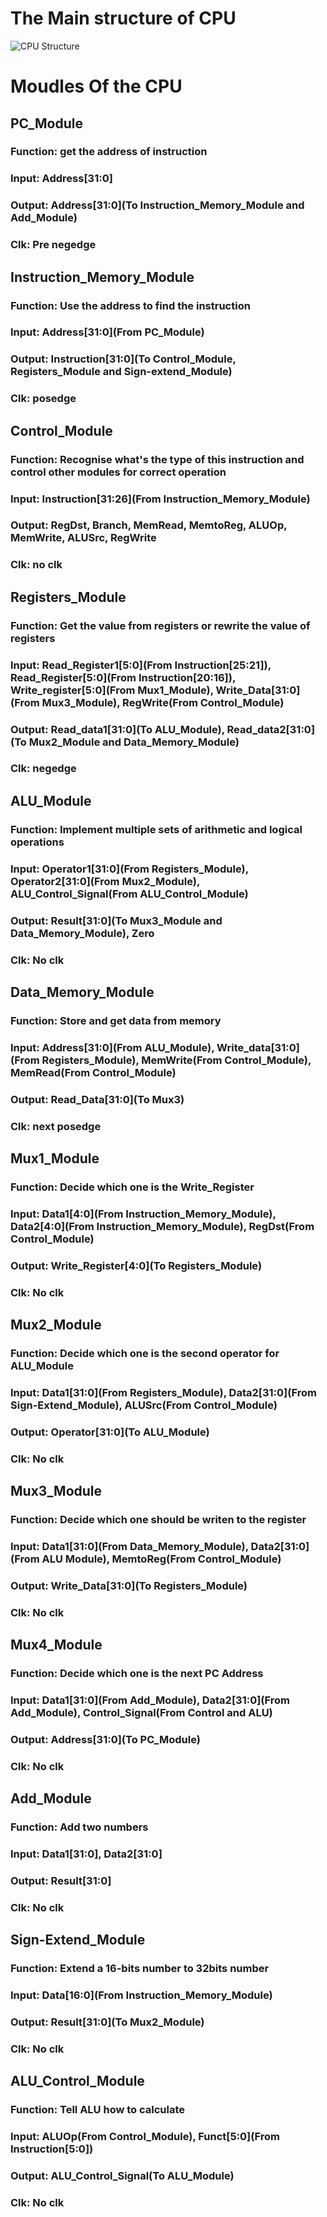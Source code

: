# **The Main structure of CPU**
![CPU Structure](./cpu.png)

# **Moudles Of the CPU**


## **PC_Module**
### Function: get the address of instruction
### Input: Address[31:0]
### Output: Address[31:0](To Instruction_Memory_Module and Add_Module)
### Clk: Pre negedge

## **Instruction_Memory_Module**
### Function: Use the address to find the instruction
### Input: Address[31:0](From PC_Module)
### Output: Instruction[31:0](To Control_Module, Registers_Module and Sign-extend_Module)
### Clk: posedge

## **Control_Module**
### Function: Recognise what's the type of this instruction and control other modules for correct operation 
### Input: Instruction[31:26](From Instruction_Memory_Module)
### Output: RegDst, Branch, MemRead, MemtoReg, ALUOp, MemWrite, ALUSrc, RegWrite
### Clk: no clk

## **Registers_Module**
### Function: Get the value from registers or rewrite the value of registers
### Input: Read_Register1[5:0](From Instruction[25:21]), Read_Register[5:0](From Instruction[20:16]), Write_register[5:0](From Mux1_Module), Write_Data[31:0](From Mux3_Module), RegWrite(From Control_Module)
### Output: Read_data1[31:0](To ALU_Module), Read_data2[31:0](To Mux2_Module and Data_Memory_Module)
### Clk: negedge

## **ALU_Module**
### Function: Implement multiple sets of arithmetic and logical operations
### Input: Operator1[31:0](From Registers_Module), Operator2[31:0](From Mux2_Module), ALU_Control_Signal(From ALU_Control_Module)
### Output: Result[31:0](To Mux3_Module and Data_Memory_Module), Zero
### Clk: No clk

## **Data_Memory_Module**
### Function: Store and get data from memory
### Input: Address[31:0](From ALU_Module), Write_data[31:0](From Registers_Module), MemWrite(From Control_Module), MemRead(From Control_Module)
### Output: Read_Data[31:0](To Mux3)
### Clk: next posedge

## **Mux1_Module**
### Function: Decide which one is the Write_Register
### Input: Data1[4:0](From Instruction_Memory_Module), Data2[4:0](From Instruction_Memory_Module), RegDst(From Control_Module)
### Output: Write_Register[4:0](To Registers_Module)
### Clk: No clk

## **Mux2_Module**
### Function: Decide which one is the second operator for ALU_Module
### Input: Data1[31:0](From Registers_Module), Data2[31:0](From Sign-Extend_Module), ALUSrc(From Control_Module)
### Output: Operator[31:0](To ALU_Module)
### Clk: No clk

## **Mux3_Module**
### Function: Decide which one should be writen to the register
### Input: Data1[31:0](From Data_Memory_Module), Data2[31:0](From ALU Module), MemtoReg(From Control_Module)
### Output: Write_Data[31:0](To Registers_Module)
### Clk: No clk

## **Mux4_Module**
### Function: Decide which one is the next PC Address
### Input: Data1[31:0](From Add_Module), Data2[31:0](From Add_Module), Control_Signal(From Control and ALU)
### Output: Address[31:0](To PC_Module)
### Clk: No clk

## **Add_Module**
### Function: Add two numbers
### Input: Data1[31:0], Data2[31:0]
### Output: Result[31:0]
### Clk: No clk

## **Sign-Extend_Module**
### Function: Extend a 16-bits number to 32bits number
### Input: Data[16:0](From Instruction_Memory_Module)
### Output: Result[31:0](To Mux2_Module)
### Clk: No clk

## **ALU_Control_Module**
### Function: Tell ALU how to calculate
### Input: ALUOp(From Control_Module), Funct[5:0](From Instruction[5:0])
### Output: ALU_Control_Signal(To ALU_Module)
### Clk: No clk